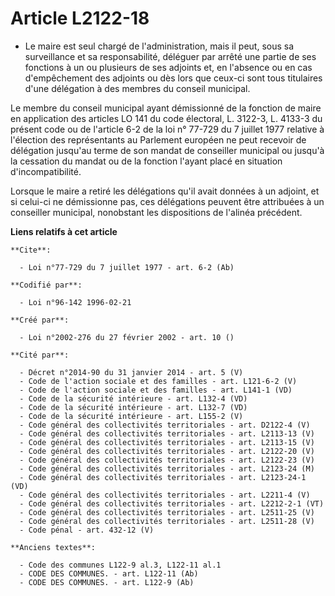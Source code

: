 # Article L2122-18

- Le maire est seul chargé de l'administration, mais il peut, sous sa surveillance et sa responsabilité, déléguer par arrêté
une partie de ses fonctions à un ou plusieurs de ses adjoints et, en l'absence ou en cas d'empêchement des adjoints ou dès
lors que ceux-ci sont tous titulaires d'une délégation à des membres du conseil municipal.

Le membre du conseil municipal ayant démissionné de la fonction de maire en application des articles LO 141 du code
électoral, L. 3122-3, L. 4133-3 du présent code ou de l'article 6-2 de la loi n° 77-729 du 7 juillet 1977 relative à
l'élection des représentants au Parlement européen ne peut recevoir de délégation jusqu'au terme de son mandat de conseiller
municipal ou jusqu'à la cessation du mandat ou de la fonction l'ayant placé en situation d'incompatibilité.

Lorsque le maire a retiré les délégations qu'il avait données à un adjoint, et si celui-ci ne démissionne pas, ces
délégations peuvent être attribuées à un conseiller municipal, nonobstant les dispositions de l'alinéa précédent.

**Liens relatifs à cet article**

	**Cite**:

	  - Loi n°77-729 du 7 juillet 1977 - art. 6-2 (Ab)

	**Codifié par**:

	  - Loi n°96-142 1996-02-21

	**Créé par**:

	  - Loi n°2002-276 du 27 février 2002 - art. 10 ()

	**Cité par**:

	  - Décret n°2014-90 du 31 janvier 2014 - art. 5 (V)
	  - Code de l'action sociale et des familles - art. L121-6-2 (V)
	  - Code de l'action sociale et des familles - art. L141-1 (VD)
	  - Code de la sécurité intérieure - art. L132-4 (VD)
	  - Code de la sécurité intérieure - art. L132-7 (VD)
	  - Code de la sécurité intérieure - art. L155-2 (V)
	  - Code général des collectivités territoriales - art. D2122-4 (V)
	  - Code général des collectivités territoriales - art. L2113-13 (V)
	  - Code général des collectivités territoriales - art. L2113-15 (V)
	  - Code général des collectivités territoriales - art. L2122-20 (V)
	  - Code général des collectivités territoriales - art. L2122-23 (V)
	  - Code général des collectivités territoriales - art. L2123-24 (M)
	  - Code général des collectivités territoriales - art. L2123-24-1 (VD)
	  - Code général des collectivités territoriales - art. L2211-4 (V)
	  - Code général des collectivités territoriales - art. L2212-2-1 (VT)
	  - Code général des collectivités territoriales - art. L2511-25 (V)
	  - Code général des collectivités territoriales - art. L2511-28 (V)
	  - Code pénal - art. 432-12 (V)

	**Anciens textes**:

	  - Code des communes L122-9 al.3, L122-11 al.1
	  - CODE DES COMMUNES. - art. L122-11 (Ab)
	  - CODE DES COMMUNES. - art. L122-9 (Ab)
